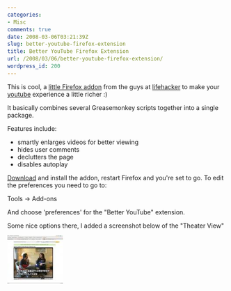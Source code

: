 ```yaml
---
categories:
- Misc
comments: true
date: 2008-03-06T03:21:39Z
slug: better-youtube-firefox-extension
title: Better YouTube Firefox Extension
url: /2008/03/06/better-youtube-firefox-extension/
wordpress_id: 200
---
```


This is cool, a [little Firefox addon](http://lifehacker.com/software/exclusive-lifehacker-download/better-youtube-firefox-extension-319925.php) from the guys at [lifehacker](http://www.lifehacker.com/) to make your [youtube](http://www.youtube.com/) experience a little richer :)

It basically combines several Greasemonkey scripts together into a single package.

Features include:

  * smartly enlarges videos for better viewing
  * hides user comments
  * declutters the page
  * disables autoplay

[Download](http://ginatrapani.org/workshop/firefox/betteryoutube_0.4.1.xpi) and install the addon, restart Firefox and you're set to go. To edit the preferences you need to go to:

Tools -> Add-ons

And choose 'preferences' for the "Better YouTube" extension.

Some nice options there, I added a screenshot below of the "Theater View"

[![Better YouTube Firefox Extension](/images/uploads/2008/03/screenshot-youtube.thumbnail.jpg)](/images/uploads/2008/03/screenshot-youtube.jpg)
